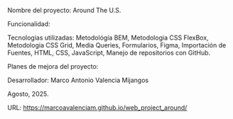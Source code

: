 Nombre del proyecto: Around The U.S.

Funcionalidad: 

Tecnologías utilizadas: Metodológía BEM, Metodologia CSS FlexBox, Metodologia CSS Grid, Media Queries, Formularios, Figma, Importación de Fuentes, HTML, CSS, JavaScript, Manejo de repositorios con GitHub.

Planes de mejora del proyecto: 

Desarrollador: Marco Antonio Valencia Mijangos

Agosto, 2025.

URL: https://marcoavalenciam.github.io/web_project_around/
